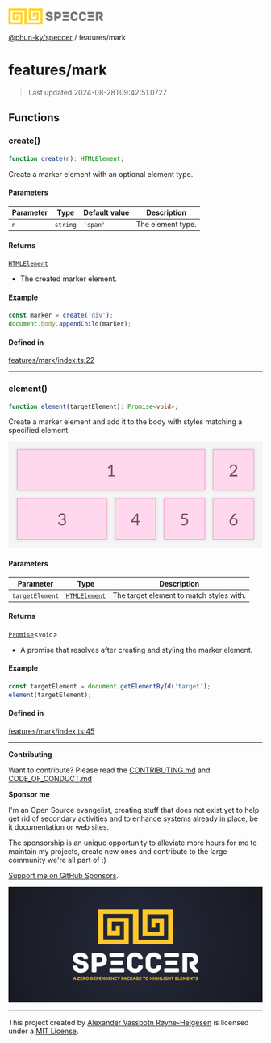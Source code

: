 <div>
  <img alt="SPECCER logo" src="https://raw.githubusercontent.com/phun-ky/speccer/main/public/logo-speccer-horizontal-colored-package.svg?raw=true" style="max-height:32px;" />
</div>

[@phun-ky/speccer](../README.md) / features/mark

# features/mark

> Last updated 2024-08-28T09:42:51.072Z

## Functions

### create()

```ts
function create(n): HTMLElement;
```

Create a marker element with an optional element type.

#### Parameters

| Parameter | Type     | Default value | Description       |
| --------- | -------- | ------------- | ----------------- |
| `n`       | `string` | `'span'`      | The element type. |

#### Returns

[`HTMLElement`](https://developer.mozilla.org/docs/Web/API/HTMLElement)

- The created marker element.

#### Example

```typescript
const marker = create('div');
document.body.appendChild(marker);
```

#### Defined in

[features/mark/index.ts:22](https://github.com/phun-ky/speccer/blob/main/src/features/mark/index.ts#L22)

---

### element()

```ts
function element(targetElement): Promise<void>;
```

Create a marker element and add it to the body with styles matching a specified element.

![mark](https://github.com/phun-ky/speccer/blob/main/public/mark.png?raw=true)

#### Parameters

| Parameter       | Type                                                                    | Description                              |
| --------------- | ----------------------------------------------------------------------- | ---------------------------------------- |
| `targetElement` | [`HTMLElement`](https://developer.mozilla.org/docs/Web/API/HTMLElement) | The target element to match styles with. |

#### Returns

[`Promise`](https://developer.mozilla.org/docs/Web/JavaScript/Reference/Global_Objects/Promise)\<`void`>

- A promise that resolves after creating and styling the marker element.

#### Example

```typescript
const targetElement = document.getElementById('target');
element(targetElement);
```

#### Defined in

[features/mark/index.ts:45](https://github.com/phun-ky/speccer/blob/main/src/features/mark/index.ts#L45)

---

**Contributing**

Want to contribute? Please read the [CONTRIBUTING.md](https://github.com/phun-ky/speccer/blob/main/CONTRIBUTING.md) and [CODE_OF_CONDUCT.md](https://github.com/phun-ky/speccer/blob/main/CODE_OF_CONDUCT.md)

**Sponsor me**

I'm an Open Source evangelist, creating stuff that does not exist yet to help get rid of secondary activities and to enhance systems already in place, be it documentation or web sites.

The sponsorship is an unique opportunity to alleviate more hours for me to maintain my projects, create new ones and contribute to the large community we're all part of :)

[Support me on GitHub Sponsors](https://github.com/sponsors/phun-ky).

![Speccer banner, with logo and slogan: A zero dependency package to highlight elements](https://github.com/phun-ky/speccer/blob/main/public/speccer-banner.png?raw=true)

---

This project created by [Alexander Vassbotn Røyne-Helgesen](http://phun-ky.net) is licensed under a [MIT License](https://choosealicense.com/licenses/mit/).
